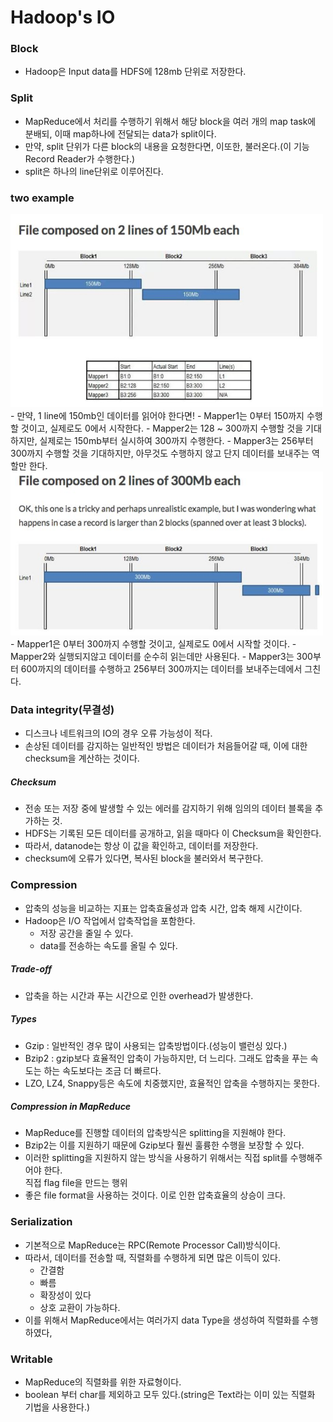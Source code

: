 # Hadoop's IO

### Block
- Hadoop은 Input data를 HDFS에 128mb 단위로 저장한다.

### Split
- MapReduce에서 처리를 수행하기 위해서 해당 block을 여러 개의 map task에 분배되, 이때 map하나에 전달되는 data가 split이다.
- 만약, split 단위가 다른 block의 내용을 요청한다면, 이또한, 불러온다.(이 기능 Record Reader가 수행한다.)
- split은 하나의 line단위로 이루어진다.

### two example
<img src= "./img/mapreduce_input(1).PNG" width="500px">
- 만약, 1 line에 150mb인 데이터를 읽어야 한다면!
- Mapper1는 0부터 150까지 수행할 것이고, 실제로도 0에서 시작한다.
- Mapper2는 128 ~ 300까지 수행할 것을 기대하지만, 실제로는 150mb부터 실시하여 300까지 수행한다.
- Mapper3는 256부터 300까지 수행할 것을 기대하지만, 아무것도 수행하지 않고 단지 데이터를 보내주는 역할만 한다.


<img src="./img/mapreduce_input(2).PNG" width="500px">
- Mapper1은 0부터 300까지 수행할 것이고, 실제로도 0에서 시작할 것이다.
- Mapper2와 실행되지않고 데이터를 순수히 읽는데만 사용된다.
- Mapper3는 300부터 600까지의 데이터를 수행하고 256부터 300까지는 데이터를 보내주는데에서 그친다.


### Data integrity(무결성)
- 디스크나 네트워크의 IO의 경우 오류 가능성이 적다.
- 손상된 데이터를 감지하는 일반적인 방법은 데이터가 처음들어갈 때, 이에 대한 checksum을 계산하는 것이다.

##### Checksum
- 전송 또는 저장 중에 발생할 수 있는 에러를 감지하기 위해 임의의 데이터 블록을 추가하는 것.
- HDFS는 기록된 모든 데이터를 공개하고, 읽을 때마다 이 Checksum을 확인한다.
- 따라서, datanode는 항상 이 값을 확인하고, 데이터를 저장한다.
- checksum에 오류가 있다면, 복사된 block을 불러와서 복구한다.

### Compression
- 압축의 성능을 비교하는 지표는 압축효율성과 압축 시간, 압축 해제 시간이다.
- Hadoop은 I/O 작업에서 압축작업을 포함한다.
  - 저장 공간을 줄일 수 있다.
  - data를 전송하는 속도를 올릴 수 있다.

##### Trade-off
- 압축을 하는 시간과 푸는 시간으로 인한 overhead가 발생한다.


##### Types
- Gzip : 일반적인 경우 많이 사용되는 압축방법이다.(성능이 밸런싱 있다.)
- Bzip2 : gzip보다 효율적인 압축이 가능하지만, 더 느리다. 그래도 압축을 푸는 속도는 하는 속도보다는 조금 더 빠르다.
- LZO, LZ4, Snappy등은 속도에 치중했지만, 효율적인 압축을 수행하지는 못한다.

##### Compression in MapReduce
- MapReduce를 진행할 데이터의 압축방식은 splitting을 지원해야 한다.
- Bzip2는 이를 지원하기 때문에 Gzip보다 훨씬 훌륭한 수행을 보장할 수 있다.
- 이러한 splitting을 지원하지 않는 방식을 사용하기 위해서는 직접 split를 수행해주어야 한다. <br>
직접 flag file을 만드는 행위
- 좋은 file format을 사용하는 것이다. 이로 인한 압축효율의 상승이 크다.

### Serialization
- 기본적으로 MapReduce는 RPC(Remote Processor Call)방식이다.
- 따라서, 데이터를 전송할 때, 직렬화를 수행하게 되면 많은 이득이 있다.
  - 간결함
  - 빠름
  - 확장성이 있다
  - 상호 교환이 가능하다.
- 이를 위해서 MapReduce에서는 여러가지 data Type을 생성하여 직렬화를 수행하였다,

### Writable
- MapReduce의 직렬화를 위한 자료형이다.
- boolean 부터 char를 제외하고 모두 있다.(string은 Text라는 이미 있는 직렬화 기법을 사용한다.)
